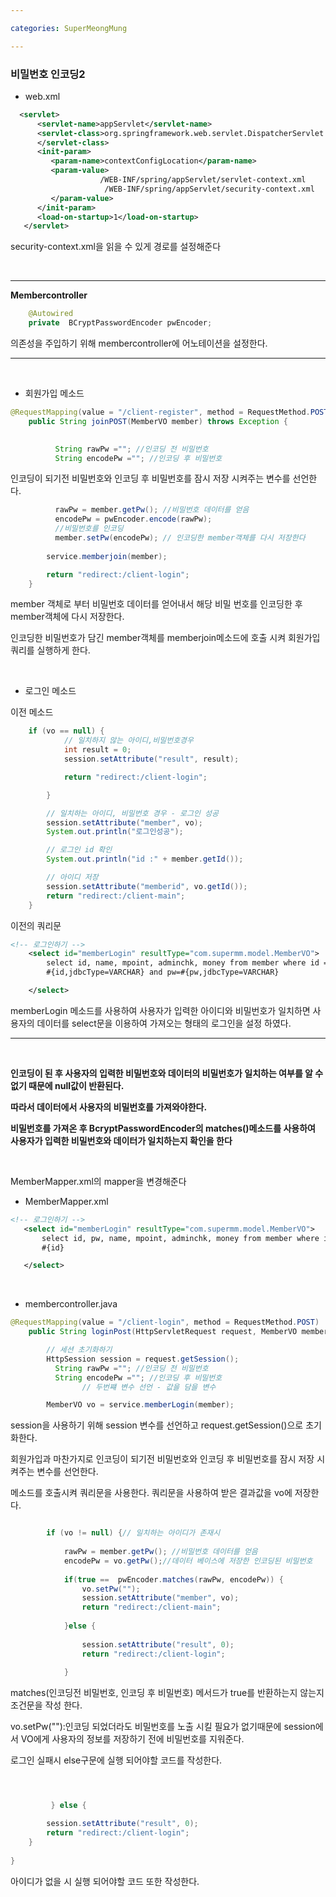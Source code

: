 ```yaml
---

categories: SuperMeongMung

---
```





### 비밀번호 인코딩2

- web.xml

```xml
  <servlet>
      <servlet-name>appServlet</servlet-name>
      <servlet-class>org.springframework.web.servlet.DispatcherServlet
      </servlet-class>
      <init-param>
         <param-name>contextConfigLocation</param-name>
         <param-value>
         			/WEB-INF/spring/appServlet/servlet-context.xml
    		 		 /WEB-INF/spring/appServlet/security-context.xml
         </param-value>
      </init-param>
      <load-on-startup>1</load-on-startup>
   </servlet>
```
security-context.xml을 읽을 수 있게 경로를 설정해준다

&nbsp;



------


__Membercontroller__

```java
	@Autowired
	private  BCryptPasswordEncoder pwEncoder;
```
의존성을 주입하기 위해 membercontroller에 어노테이션을 설정한다.

----
&nbsp;

- 회원가입 메소드

```java
@RequestMapping(value = "/client-register", method = RequestMethod.POST)
	public String joinPOST(MemberVO member) throws Exception {

	
		  String rawPw =""; //인코딩 전 비밀번호 
		  String encodePw =""; //인코딩 후 비밀번호

```
인코딩이 되기전 비밀번호와 인코딩 후 비밀번호를 잠시 저장 시켜주는 변수를 선언한다.


```java		    
		  rawPw = member.getPw(); //비밀번호 데이터를 얻음 
		  encodePw = pwEncoder.encode(rawPw);
		  //비밀번호를 인코딩 
		  member.setPw(encodePw); // 인코딩한 member객체를 다시 저장한다
		 
		service.memberjoin(member);

		return "redirect:/client-login";
	}
```
member 객체로 부터 비밀번호 데이터를 얻어내서 해당 비밀 번호를 인코딩한 후 member객체에 다시 저장한다.

인코딩한 비밀번호가 담긴 member객체를 memberjoin메소드에 호출 시켜 회원가입 쿼리를 실행하게 한다.



&nbsp;





- 로그인 메소드

이전 메소드

```java
	if (vo == null) {
			// 일치하지 않는 아이디,비밀번호경우
			int result = 0;
			session.setAttribute("result", result); 

			return "redirect:/client-login";

		}

		// 일치하는 아이디, 비밀번호 경우 - 로그인 성공
		session.setAttribute("member", vo);
		System.out.println("로그인성공");

		// 로그인 id 확인
		System.out.println("id :" + member.getId());

		// 아이디 저장
		session.setAttribute("memberid", vo.getId());
		return "redirect:/client-main";
	}
```


이전의 쿼리문


```xml
<!-- 로그인하기 -->
	<select id="memberLogin" resultType="com.supermm.model.MemberVO">
		select id, name, mpoint, adminchk, money from member where id =
		#{id,jdbcType=VARCHAR} and pw=#{pw,jdbcType=VARCHAR}

	</select>
```

memberLogin 메소드를 사용하여 사용자가 입력한 아이디와 비밀번호가 일치하면 사용자의 데이터를 select문을 이용하여 가져오는 형태의 로그인을 설정 하였다.

-----
&nbsp;


__인코딩이 된 후 사용자의 입력한 비밀번호와 데이터의 비밀번호가 일치하는 여부를 알 수 없기 때문에 null값이 반환된다.__

__따라서 데이터에서 사용자의 비밀번호를 가져와야한다.__

__비밀번호를 가져온 후 BcryptPasswordEncoder의 matches()메소드를 사용하여 사용자가 입력한 비밀번호와 데이터가 일치하는지 확인을 한다__

&nbsp;

MemberMapper.xml의 mapper을 변경해준다

 - MemberMapper.xml

 ```xml
<!-- 로그인하기 -->
	<select id="memberLogin" resultType="com.supermm.model.MemberVO">
		select id, pw, name, mpoint, adminchk, money from member where id =
		#{id} 

	</select>

 ```

&nbsp;

- membercontroller.java


```java
@RequestMapping(value = "/client-login", method = RequestMethod.POST)
	public String loginPost(HttpServletRequest request, MemberVO member) throws Exception {

		// 세션 초기화하기
		HttpSession session = request.getSession();
		  String rawPw =""; //인코딩 전 비밀번호 
		  String encodePw =""; //인코딩 후 비밀번호
				// 두번쨰 변수 선언 - 값을 담을 변수

		MemberVO vo = service.memberLogin(member);

```


session을 사용하기 위해 session 변수를 선언하고 request.getSession()으로 초기화한다.

회원가입과 마찬가지로 인코딩이 되기전 비밀번호와 인코딩 후 비밀번호를 잠시 저장 시켜주는 변수를 선언한다.

메소드를 호출시켜 쿼리문을 사용한다. 쿼리문을 사용하여 받은 결과값을 vo에 저장한다.

```java

		if (vo != null) {// 일치하는 아이디가 존재시
			
			rawPw = member.getPw(); //비밀번호 데이터를 얻음 
			encodePw = vo.getPw();//데이터 베이스에 저장한 인코딩된 비밀번호
			
			if(true ==  pwEncoder.matches(rawPw, encodePw)) {
				vo.setPw("");
				session.setAttribute("member", vo);
				return "redirect:/client-main";
			
			}else {
			
				session.setAttribute("result", 0);
				return "redirect:/client-login";
	
			}
```

matches(인코딩전 비밀번호, 인코딩 후 비밀번호) 메서드가 true를 반환하는지 않는지 조건문을 작성 한다.


vo.setPw(""):인코딩 되었더라도 비밀번호를 노출 시킬 필요가 없기때문에 session에서 VO에게 사용자의 정보를 저장하기 전에 비밀번호를 지워준다.


로그인 실패시 else구문에 실행 되어야할 코드를 작성한다.


```java



		 } else {

		session.setAttribute("result", 0);
		return "redirect:/client-login";
	}
	
}
```

아이디가 없을 시 실행 되어야할 코드 또한 작성한다.